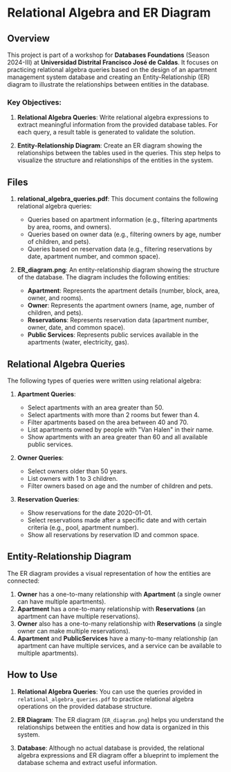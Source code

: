# Relational Algebra and ER Diagram

## Overview

This project is part of a workshop for **Databases Foundations** (Season 2024-III) at **Universidad Distrital Francisco José de Caldas**. It focuses on practicing relational algebra queries based on the design of an apartment management system database and creating an Entity-Relationship (ER) diagram to illustrate the relationships between entities in the database.

### Key Objectives:
1. **Relational Algebra Queries**: Write relational algebra expressions to extract meaningful information from the provided database tables. For each query, a result table is generated to validate the solution.
   
2. **Entity-Relationship Diagram**: Create an ER diagram showing the relationships between the tables used in the queries. This step helps to visualize the structure and relationships of the entities in the system.

## Files

1. **relational_algebra_queries.pdf**: This document contains the following relational algebra queries:
   - Queries based on apartment information (e.g., filtering apartments by area, rooms, and owners).
   - Queries based on owner data (e.g., filtering owners by age, number of children, and pets).
   - Queries based on reservation data (e.g., filtering reservations by date, apartment number, and common space).
   
2. **ER_diagram.png**: An entity-relationship diagram showing the structure of the database. The diagram includes the following entities:
   - **Apartment**: Represents the apartment details (number, block, area, owner, and rooms).
   - **Owner**: Represents the apartment owners (name, age, number of children, and pets).
   - **Reservations**: Represents reservation data (apartment number, owner, date, and common space).
   - **Public Services**: Represents public services available in the apartments (water, electricity, gas).

## Relational Algebra Queries

The following types of queries were written using relational algebra:

1. **Apartment Queries**:
   - Select apartments with an area greater than 50.
   - Select apartments with more than 2 rooms but fewer than 4.
   - Filter apartments based on the area between 40 and 70.
   - List apartments owned by people with "Van Halen" in their name.
   - Show apartments with an area greater than 60 and all available public services.

2. **Owner Queries**:
   - Select owners older than 50 years.
   - List owners with 1 to 3 children.
   - Filter owners based on age and the number of children and pets.
   
3. **Reservation Queries**:
   - Show reservations for the date 2020-01-01.
   - Select reservations made after a specific date and with certain criteria (e.g., pool, apartment number).
   - Show all reservations by reservation ID and common space.

## Entity-Relationship Diagram

The ER diagram provides a visual representation of how the entities are connected:

1. **Owner** has a one-to-many relationship with **Apartment** (a single owner can have multiple apartments).
2. **Apartment** has a one-to-many relationship with **Reservations** (an apartment can have multiple reservations).
3. **Owner** also has a one-to-many relationship with **Reservations** (a single owner can make multiple reservations).
4. **Apartment** and **PublicServices** have a many-to-many relationship (an apartment can have multiple services, and a service can be available to multiple apartments).

## How to Use

1. **Relational Algebra Queries**: You can use the queries provided in `relational_algebra_queries.pdf` to practice relational algebra operations on the provided database structure.
   
2. **ER Diagram**: The ER diagram (`ER_diagram.png`) helps you understand the relationships between the entities and how data is organized in this system.

3. **Database**: Although no actual database is provided, the relational algebra expressions and ER diagram offer a blueprint to implement the database schema and extract useful information.
